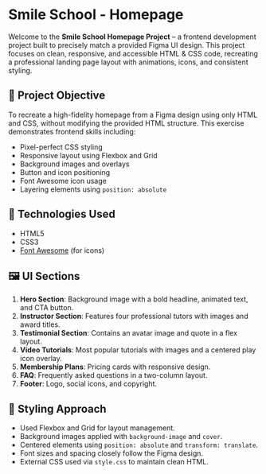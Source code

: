 # Smile School - Homepage

Welcome to the **Smile School Homepage Project** – a frontend development project built to precisely match a provided Figma UI design. This project focuses on clean, responsive, and accessible HTML & CSS code, recreating a professional landing page layout with animations, icons, and consistent styling.

## 🎯 Project Objective

To recreate a high-fidelity homepage from a Figma design using only HTML and CSS, without modifying the provided HTML structure. This exercise demonstrates frontend skills including:

- Pixel-perfect CSS styling
- Responsive layout using Flexbox and Grid
- Background images and overlays
- Button and icon positioning
- Font Awesome icon usage
- Layering elements using `position: absolute`

## 🧱 Technologies Used

- HTML5
- CSS3
- [Font Awesome](https://fontawesome.com/) (for icons)

## 🖼️ UI Sections

1. **Hero Section**: Background image with a bold headline, animated text, and CTA button.
2. **Instructor Section**: Features four professional tutors with images and award titles.
3. **Testimonial Section**: Contains an avatar image and quote in a flex layout.
4. **Video Tutorials**: Most popular tutorials with images and a centered play icon overlay.
5. **Membership Plans**: Pricing cards with responsive design.
6. **FAQ**: Frequently asked questions in a two-column layout.
7. **Footer**: Logo, social icons, and copyright.

## 📐 Styling Approach

- Used Flexbox and Grid for layout management.
- Background images applied with `background-image` and `cover`.
- Centered elements using `position: absolute` and `transform: translate`.
- Font sizes and spacing closely follow the Figma design.
- External CSS used via `style.css` to maintain clean HTML.

